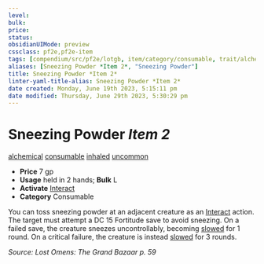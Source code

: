 ```yaml
---
level:
bulk:
price:
status:
obsidianUIMode: preview
cssclass: pf2e,pf2e-item
tags: [compendium/src/pf2e/lotgb, item/category/consumable, trait/alchemical, trait/consumable, trait/inhaled, trait/uncommon]
aliases: [Sneezing Powder *Item 2*, "Sneezing Powder"]
title: Sneezing Powder *Item 2*
linter-yaml-title-alias: Sneezing Powder *Item 2*
date created: Monday, June 19th 2023, 5:15:11 pm
date modified: Thursday, June 29th 2023, 5:30:29 pm
---
```


# Sneezing Powder *Item 2*

[alchemical](rules/traits/alchemical.md) [consumable](rules/traits/consumable.md) [inhaled](rules/traits/inhaled.md) [uncommon](rules/traits/uncommon.md)  

- **Price** 7 gp
- **Usage** held in 2 hands; **Bulk** L
- **Activate** [Interact](rules/actions/interact.md)
- **Category** Consumable

You can toss sneezing powder at an adjacent creature as an [Interact](rules/actions/interact.md) action. The target must attempt a DC 15 Fortitude save to avoid sneezing. On a failed save, the creature sneezes uncontrollably, becoming [slowed](rules/conditions.md#Slowed) for 1 round. On a critical failure, the creature is instead [slowed](rules/conditions.md#Slowed) for 3 rounds.

*Source: Lost Omens: The Grand Bazaar p. 59*
